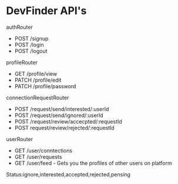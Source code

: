 # DevFinder API's

authRouter

- POST /signup
- POST /login
- POST /logout

profileRouter

- GET /profile/view
- PATCH /profile/edit
- PATCH /profile/password

connectionRequestRouter

- POST /request/send/interested/:userId
- POST /request/send/ignored/:userId
- POST /request/review/accecpted/:requestId
- POST request/review/rejected/:requestId

userRouter

- GET /user/conntections
- GET /user/requests
- GET /user/feed - Gets you the profiles of other users on platform

Status:ignore,interested,accepted,rejected,pensing
